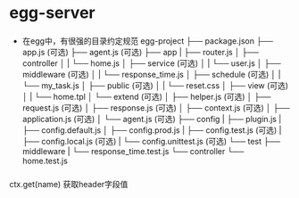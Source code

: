 # egg-server

### 
* 在egg中，有很强的目录约定规范
  egg-project
  ├── package.json
  ├── app.js (可选)
  ├── agent.js (可选)
  ├── app
  |   ├── router.js
  │   ├── controller
  │   |   └── home.js
  │   ├── service (可选)
  │   |   └── user.js
  │   ├── middleware (可选)
  │   |   └── response_time.js
  │   ├── schedule (可选)
  │   |   └── my_task.js
  │   ├── public (可选)
  │   |   └── reset.css
  │   ├── view (可选)
  │   |   └── home.tpl
  │   └── extend (可选)
  │       ├── helper.js (可选)
  │       ├── request.js (可选)
  │       ├── response.js (可选)
  │       ├── context.js (可选)
  │       ├── application.js (可选)
  │       └── agent.js (可选)
  ├── config
  |   ├── plugin.js
  |   ├── config.default.js
  │   ├── config.prod.js
  |   ├── config.test.js (可选)
  |   ├── config.local.js (可选)
  |   └── config.unittest.js (可选)
  └── test
      ├── middleware
      |   └── response_time.test.js
      └── controller
          └── home.test.js

### 
ctx.get(name) 获取header字段值